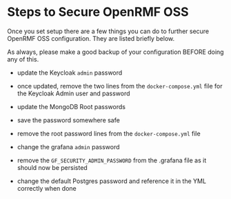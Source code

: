 # Steps to Secure OpenRMF OSS

Once you set setup there are a few things you can do to further secure OpenRMF OSS configuration. They are listed briefly below.

As always, please make a good backup of your configuration BEFORE doing any of this.

* update the Keycloak `admin` password
* once updated, remove the two lines from the `docker-compose.yml` file for the Keycloak Admin user and password


* update the MongoDB Root passwords
* save the password somewhere safe
* remove the root password lines from the `docker-compose.yml` file

* change the grafana `admin` password
* remove the `GF_SECURITY_ADMIN_PASSWORD` from the .grafana file as it should now be persisted
* change the default Postgres password and reference it in the YML correctly when done